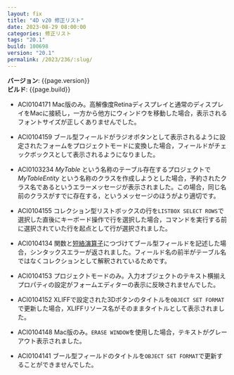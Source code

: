 ```yaml
---
layout: fix
title: "4D v20 修正リスト"
date: 2023-08-29 08:00:00
categories: 修正リスト
tags: "20.1" 
build: 100698
version: "20.1"
permalink: /2023/236/:slug/
---
```


**バージョン**: {{page.version}}  
**ビルド**: {{page.build}} 

* ACI0104171 Mac版のみ。高解像度Retinaディスプレイと通常のディスプレイをMacに接続し，一方から他方にウィンドウを移動した場合，表示されるフォントサイズが正しくありませんでした。

* ACI0104159 ブール型フィールドがラジオボタンとして表示されるように設定されたフォームをプロジェクトモードに変換した場合，フィールドがチェックボックスとして表示されるようになりました。

* ACI0103234 *MyTable* という名称のテーブル存在するプロジェクトで *MyTableEntity* という名称のクラスを作成しようとした場合，予約されたクラス名であるというエラーメッセージが表示されました。この場合，同じ名前のクラスがすでに存在する，というメッセージのほうがより適切です。

* ACI0104155 コレクション型リストボックスの行を`LISTBOX SELECT ROWS`で選択した直後にキーボード操作で行を選択した場合，コマンドを実行する前に選択されていた行を起点として行が選択されました。

* ACI0104134 関数と[短絡演算子](https://developer.4d.com/docs/ja/Concepts/operators/#短絡演算子)につづけてブール型フィールドを記述した場合，シンタックスエラーが返されました。フィールド名の前半がテーブル名ではなくコレクションとして解釈されているためです。

* ACI0104153 プロジェクトモードのみ。入力オブジェクトのテキスト横揃えプロパティの設定がフォームエディターの表示に反映されませんでした。

* ACI0104152 XLIFFで設定された3Dボタンのタイトルを`OBJECT SET FORMAT`で更新した場合，XLIFFリソース名がそのままタイトルとして表示されました。

* ACI0104148 Mac版のみ。`ERASE WINDOW`を使用した場合，テキストがグレーアウト表示されました。 

* ACI0104141 ブール型フィールドのタイトルを`OBJECT SET FORMAT`で更新することができませんでした。
